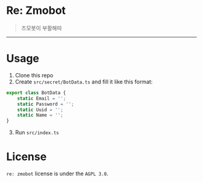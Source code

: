 # Re: Zmobot
> 즈모봇이 부활해따

-----

# Usage
1. Clone this repo
2. Create `src/secret/BotData.ts` and fill it like this format:
```ts
export class BotData {
    static Email = '';
    static Password = '';
    static Uuid = '';
    static Name = '';
}
```
3. Run `src/index.ts`

# License
`re: zmobot` license is under the `AGPL 3.0`.
